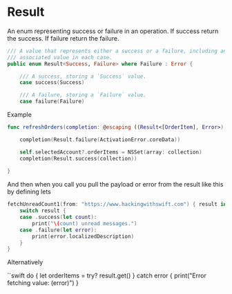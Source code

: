 # Result

An enum representing success or failure in an operation. If success return the success. If failure return the failure.

```swift
/// A value that represents either a success or a failure, including an
/// associated value in each case.
public enum Result<Success, Failure> where Failure : Error {

    /// A success, storing a `Success` value.
    case success(Success)

    /// A failure, storing a `Failure` value.
    case failure(Failure)
```

Example

```swift
func refreshOrders(completion: @escaping ((Result<[OrderItem], Error>) -> Void)) {

	completion(Result.failure(ActivationError.coreData))

    self.selectedAccount?.orderItems = NSSet(array: collection)
    completion(Result.success(collection))
                
}
```

And then when you call you pull the payload or error from the result like this by defining lets

```swift
fetchUnreadCount1(from: "https://www.hackingwithswift.com") { result in
    switch result {
    case .success(let count):
        print("\(count) unread messages.")
    case .failure(let error):
        print(error.localizedDescription)
    }
}
```

Alternatively

``swift
            do {
                let orderItems = try? result.get()
            } catch error {
                print("Error fetching value: \(error)")
            }
```
